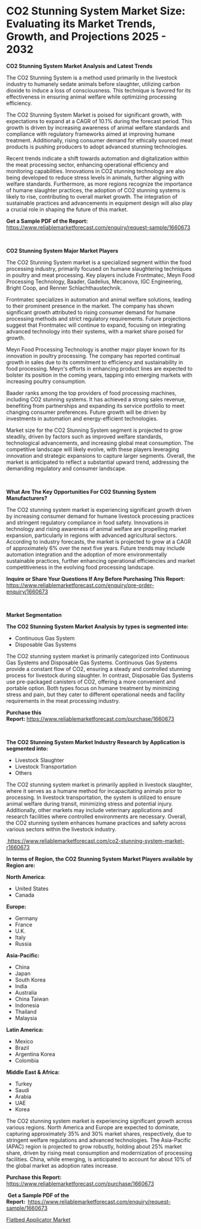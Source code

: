 <p><h1>CO2 Stunning System Market Size: Evaluating its Market Trends, Growth, and Projections 2025 - 2032</h1></p><p><strong>CO2 Stunning System Market Analysis and Latest Trends</strong></p>
<p><p>The CO2 Stunning System is a method used primarily in the livestock industry to humanely sedate animals before slaughter, utilizing carbon dioxide to induce a loss of consciousness. This technique is favored for its effectiveness in ensuring animal welfare while optimizing processing efficiency.</p><p>The CO2 Stunning System Market is poised for significant growth, with expectations to expand at a CAGR of 10.1% during the forecast period. This growth is driven by increasing awareness of animal welfare standards and compliance with regulatory frameworks aimed at improving humane treatment. Additionally, rising consumer demand for ethically sourced meat products is pushing producers to adopt advanced stunning technologies.</p><p>Recent trends indicate a shift towards automation and digitalization within the meat processing sector, enhancing operational efficiency and monitoring capabilities. Innovations in CO2 stunning technology are also being developed to reduce stress levels in animals, further aligning with welfare standards. Furthermore, as more regions recognize the importance of humane slaughter practices, the adoption of CO2 stunning systems is likely to rise, contributing to overall market growth. The integration of sustainable practices and advancements in equipment design will also play a crucial role in shaping the future of this market.</p></p>
<p><strong>Get a Sample PDF of the Report:&nbsp;</strong> <a href="https://www.reliablemarketforecast.com/enquiry/request-sample/1660673?utm_campaign=1169&utm_medium=2&utm_source=Github&utm_content=ia&utm_term=20022025&utm_id=co2-stunning-system">https://www.reliablemarketforecast.com/enquiry/request-sample/1660673</a></p>
<p>&nbsp;</p>
<p><strong>CO2 Stunning System Major Market Players</strong></p>
<p><p>The CO2 Stunning System market is a specialized segment within the food processing industry, primarily focused on humane slaughtering techniques in poultry and meat processing. Key players include Frontmatec, Meyn Food Processing Technology, Baader, Gadelius, Mecanova, IGC Engineering, Bright Coop, and Renner Schlachthaustechnik. </p><p>Frontmatec specializes in automation and animal welfare solutions, leading to their prominent presence in the market. The company has shown significant growth attributed to rising consumer demand for humane processing methods and strict regulatory requirements. Future projections suggest that Frontmatec will continue to expand, focusing on integrating advanced technology into their systems, with a market share poised for growth.</p><p>Meyn Food Processing Technology is another major player known for its innovation in poultry processing. The company has reported continual growth in sales due to its commitment to efficiency and sustainability in food processing. Meyn's efforts in enhancing product lines are expected to bolster its position in the coming years, tapping into emerging markets with increasing poultry consumption.</p><p>Baader ranks among the top providers of food processing machines, including CO2 stunning systems. It has achieved a strong sales revenue, benefiting from partnerships and expanding its service portfolio to meet changing consumer preferences. Future growth will be driven by investments in automation and energy-efficient technologies.</p><p>Market size for the CO2 Stunning System segment is projected to grow steadily, driven by factors such as improved welfare standards, technological advancements, and increasing global meat consumption. The competitive landscape will likely evolve, with these players leveraging innovation and strategic expansions to capture larger segments. Overall, the market is anticipated to reflect a substantial upward trend, addressing the demanding regulatory and consumer landscape.</p></p>
<p>&nbsp;</p>
<p><strong>What Are The Key Opportunities For CO2 Stunning System Manufacturers?</strong></p>
<p><p>The CO2 stunning system market is experiencing significant growth driven by increasing consumer demand for humane livestock processing practices and stringent regulatory compliance in food safety. Innovations in technology and rising awareness of animal welfare are propelling market expansion, particularly in regions with advanced agricultural sectors. According to industry forecasts, the market is projected to grow at a CAGR of approximately 6% over the next five years. Future trends may include automation integration and the adoption of more environmentally sustainable practices, further enhancing operational efficiencies and market competitiveness in the evolving food processing landscape.</p></p>
<p><strong>Inquire or Share Your Questions If Any Before Purchasing This Report:</strong> <a href="https://www.reliablemarketforecast.com/enquiry/pre-order-enquiry/1660673?utm_campaign=1169&utm_medium=2&utm_source=Github&utm_content=ia&utm_term=20022025&utm_id=co2-stunning-system">https://www.reliablemarketforecast.com/enquiry/pre-order-enquiry/1660673</a></p>
<p>&nbsp;</p>
<p><strong>Market Segmentation</strong></p>
<p><strong>The CO2 Stunning System Market Analysis by types is segmented into:</strong></p>
<p><ul><li>Continuous Gas System</li><li>Disposable Gas Systems</li></ul></p>
<p><p>The CO2 stunning system market is primarily categorized into Continuous Gas Systems and Disposable Gas Systems. Continuous Gas Systems provide a constant flow of CO2, ensuring a steady and controlled stunning process for livestock during slaughter. In contrast, Disposable Gas Systems use pre-packaged canisters of CO2, offering a more convenient and portable option. Both types focus on humane treatment by minimizing stress and pain, but they cater to different operational needs and facility requirements in the meat processing industry.</p></p>
<p><strong>Purchase this Report:&nbsp;</strong><a href="https://www.reliablemarketforecast.com/purchase/1660673?utm_campaign=1169&utm_medium=2&utm_source=Github&utm_content=ia&utm_term=20022025&utm_id=co2-stunning-system">https://www.reliablemarketforecast.com/purchase/1660673</a></p>
<p>&nbsp;</p>
<p><strong>The CO2 Stunning System Market Industry Research by Application is segmented into:</strong></p>
<p><ul><li>Livestock Slaughter</li><li>Livestock Transportation</li><li>Others</li></ul></p>
<p><p>The CO2 stunning system market is primarily applied in livestock slaughter, where it serves as a humane method for incapacitating animals prior to processing. In livestock transportation, the system is utilized to ensure animal welfare during transit, minimizing stress and potential injury. Additionally, other markets may include veterinary applications and research facilities where controlled environments are necessary. Overall, the CO2 stunning system enhances humane practices and safety across various sectors within the livestock industry.</p></p>
<p><a href="https://www.reliablemarketforecast.com/co2-stunning-system-market-r1660673?utm_campaign=1169&utm_medium=2&utm_source=Github&utm_content=ia&utm_term=20022025&utm_id=co2-stunning-system">&nbsp;https://www.reliablemarketforecast.com/co2-stunning-system-market-r1660673</a></p>
<p><strong>In terms of Region, the CO2 Stunning System Market Players available by Region are:</strong></p>
<p>
    <p> <strong> North America: </strong>
        <ul>
            <li>United States</li>
            <li>Canada</li>
        </ul>
        </p> 
    <p> <strong> Europe: </strong>
        <ul>
            <li>Germany</li>
            <li>France</li>
            <li>U.K.</li>
            <li>Italy</li>
            <li>Russia</li>
        </ul>
        </p> 
    <p> <strong> Asia-Pacific: </strong>
        <ul>
            <li>China</li>
            <li>Japan</li>
            <li>South Korea</li>
            <li>India</li>
            <li>Australia</li>
            <li>China Taiwan</li>
            <li>Indonesia</li>
            <li>Thailand</li>
            <li>Malaysia</li>
        </ul>
        </p> 
    <p> <strong> Latin America: </strong>
        <ul>
            <li>Mexico</li>
            <li>Brazil</li>
            <li>Argentina Korea</li>
            <li>Colombia</li>
        </ul>
        </p> 
    <p> <strong> Middle East & Africa: </strong>
        <ul>
            <li>Turkey</li>
            <li>Saudi</li>
            <li>Arabia</li>
            <li>UAE</li>
            <li>Korea</li>
        </ul>
    </p>
    </p>
<p><p>The CO2 stunning system market is experiencing significant growth across various regions. North America and Europe are expected to dominate, capturing approximately 35% and 30% market shares, respectively, due to stringent welfare regulations and advanced technologies. The Asia-Pacific (APAC) region is projected to grow robustly, holding about 25% market share, driven by rising meat consumption and modernization of processing facilities. China, while emerging, is anticipated to account for about 10% of the global market as adoption rates increase.</p></p>
<p><strong>Purchase this Report: </strong><a href="https://www.reliablemarketforecast.com/purchase/1660673?utm_campaign=1169&utm_medium=2&utm_source=Github&utm_content=ia&utm_term=20022025&utm_id=co2-stunning-system">https://www.reliablemarketforecast.com/purchase/1660673</a></p>
<p>&nbsp;<strong>Get a Sample PDF of the Report:&nbsp;&nbsp;</strong><a href="https://www.reliablemarketforecast.com/enquiry/request-sample/1660673?utm_campaign=1169&utm_medium=2&utm_source=Github&utm_content=ia&utm_term=20022025&utm_id=co2-stunning-system">https://www.reliablemarketforecast.com/enquiry/request-sample/1660673</a></p>
<p><strong></strong></p>
<p><p><a href="https://github.com/pizolina/Market-Research-Report-List-7/blob/main/flatbed-applicator-market.md?utm_campaign=1169&utm_medium=2&utm_source=Github&utm_content=ia&utm_term=20022025&utm_id=co2-stunning-system">Flatbed Applicator Market</a></p></p>